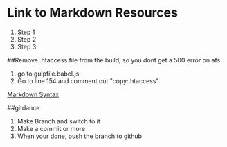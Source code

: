 # Link to Markdown Resources 
1. Step 1 
2. Step 2 
3. Step 3 


##Remove .htaccess file from the build, so you dont get a 500 error on afs
1. go to gulpfile.babel.js
2. Go to line 154 and comment out "copy:.htaccess"

[Markdown Syntax](https://www.markdownguide.org/basic-syntax/)

##gitdance

1. Make Branch and switch to it 
2. Make a commit or more 
3. When your done, push the branch to github
